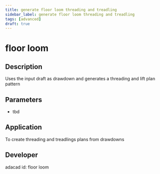 ```yaml
---
title: generate floor loom threading and treadling
sidebar_label: generate floor loom threading and treadling
tags: [advanced]
draft: true
---
```

# floor loom
<!--![file](./img/floor loom.png)-->

## Description
Uses the input draft as drawdown and generates a threading and lift plan pattern

## Parameters
- tbd

## Application
To create threading and treadlings plans from drawdowns
## Developer
adacad id: floor loom
